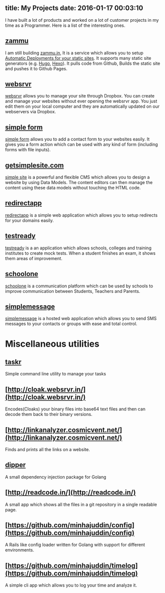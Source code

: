 title: My Projects
date: 2016-01-17 00:03:10
---

I have built a lot of products and worked on a lot of customer projects in my time as a Programmer.
Here is a list of the interesting ones.

## [zammu](https://zammu.in)
I am still building [zammu.in](https://zammu.in), It is a service which allows you to setup [Automatic Deployments for your static sites](https://zammu.in). It supports many static site generators (e.g. [Hugo](https://zammu.in/hugo), [Hexo](https://zammu.in/hexo)). It pulls code from Github, Builds the static site and pushes it to Github Pages.

## [websrvr](http://www.websrvr.in)
[websrvr](http://www.websrvr.in) allows you to manage your site through Dropbox. You can create and manage your websites without ever opening the websrvr app. You just edit them on your local computer and they are automatically updated on our webservers via Dropbox.

## [simple form](https://getsimpleform.com/)
[simple form](https://getsimpleform.com/) allows you to add a contact form to your websites easily. It gives you a form action which can be used with any kind of form (including forms with file inputs).

## [getsimplesite.com](http://getsimplesite.com/)
[simple site](http://getsimplesite.com/) is a powerful and flexible CMS which allows you to design a website by using Data Models. The content editors can then manage the content using these data models without touching the HTML code.

## [redirectapp](http://redirectapp.com/)
[redirectapp](http://redirectapp.com/) is a simple web application which allows you to setup redirects for your domains easily.

## [testready](http://testready.in/)
[testready](http://testready.in/) is a an application which allows schools, colleges and training institutes to create mock tests. When a student finishes an exam, it shows them areas of improvement.

## [schoolone](http://www.schoolone.in/)
[schoolone](http://www.schoolone.in/) is a communication platform which can be used by schools to improve communication between Students, Teachers and Parents.

## [simplemessage](https://simplemessage.in/)
[simplemessage](https://simplemessage.in/) is a hosted web application which allows you to send SMS messages to your contacts or groups with ease and total control.

# Miscellaneous utilities

## [taskr](https://github.com/minhajuddin/taskr)
Simple command line utility to manage your tasks

## [http://cloak.websrvr.in/](http://cloak.websrvr.in/)
Encodes(Cloaks) your binary files into base64 text files and then can decode them back to their binary versions.

## [http://linkanalyzer.cosmicvent.net/](http://linkanalyzer.cosmicvent.net/)
Finds and prints all the links on a website.

## [dipper](https://github.com/minhajuddin/dipper)
A small dependency injection package for Golang

## [http://readcode.in/](http://readcode.in/)
A small app which shows all the files in a git repository in a single readable  page.

## [https://github.com/minhajuddin/config](https://github.com/minhajuddin/config)
A Rails like config loader written for Golang with support for different environments.

## [https://github.com/minhajuddin/timelog](https://github.com/minhajuddin/timelog)
A simple cli app which allows you to log your time and analyze it.

